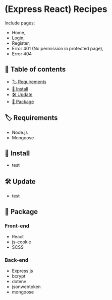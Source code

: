 # (Express React) Recipes

Include pages:

-   Home,
-   Login,
-   Register,
-   Error 401 (No permission in protected page),
-   Error 404

## 📖 Table of contents

-   [🏷️ Requirements](#user-content-️-requirements)
-   [🧰 Install](#user-content--install)
-   [🛠️ Update](#user-content-️-update)
-   [📂 Package](#user-content--package)

## 🏷️ Requirements

-   Node.js
-   Mongoose

## 🧰 Install

-   test

## 🛠️ Update

-   test

## 📂 Package

### Front-end

-   React
-   js-cookie
-   SCSS

### Back-end

-   Express.js
-   bcrypt
-   dotenv
-   jsonwebtoken
-   mongoose
